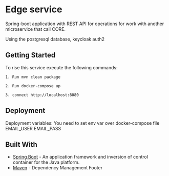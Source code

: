 # Edge service

Spring-boot application with REST API for operations for work with another microservice that call CORE.

Using the postgresql database, keycloak auth2

## Getting Started

To rise this service execute the following commands:

    1. Run mvn clean package

    2. Run docker-compose up
    
    3. connect http://localhost:8080
## Deployment
Deployment variables:
You need to set env var over docker-compose file
EMAIL_USER
EMAIL_PASS

## Built With
* [Spring Boot](https://start.spring.io/) - An application framework and inversion of control container for the Java
  platform.
* [Maven](https://maven.apache.org/) - Dependency Management
  Footer